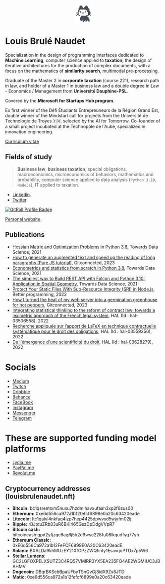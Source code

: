<div id="header" align="center">
  <img src="./loading.gif" width="60"/>
</div>

# Louis Brulé Naudet
Specialization in the design of programming interfaces dedicated to **Machine Learning**, computer science applied to **taxation**, the design of iterative architectures for the production of complex documents, with a focus on the mathematics of **similarity search**, multimodal pre-processing.

Graduate of the Master 2 in **corporate taxation** (course 221), research path in law, and holder of a Master 1 in business law and a double degree in Law - Economics / Management from **Université Dauphine-PSL**.

Covered by the **Microsoft for Startups Hub program**.

Ex first winner of the Défi Étudiants Entrepreuneurs de la Région Grand Est, double winner of the Mindstart call for projects from the Université de Technologie de Troyes 🇫🇷, selected by the AI for Tomorrow. Co-founder of a small project incubated at the Technopôle de l'Aube, specialized in innovation engineering.

[Curriculum vitae](https://louisbrulenaudet.com/ressources/Louis-Brule-Naudet.pdf)

## Fields of study
>**Business law**, **business taxation**, special obligations, macroeconomics, microeconomics of behaviors, mathematics and probability, computer science applied to data analysis (`Python 3.10`, `NodeJs`), IT applied to taxation.

- [Linkedin](https://www.linkedin.com/in/louisbrulenaudet/).
- [Twitter](https://twitter.com/BruleNaudet).

<a href="https://gitroll.io/profile/uVpFMQOm8FEXoSPhKf47wlls8Xd23" target="_blank">
  <img src="https://gitroll.io/api/badges/profiles/v1/uVpFMQOm8FEXoSPhKf47wlls8Xd23?theme=light" alt="GitRoll Profile Badge" width="400"/>
</a>

[Personal website](https://louisbrulenaudet.com).

## Publications

- [Hessian Matrix and Optimization Problems in Python 3.8](https://towardsdatascience.com/hessian-matrix-and-optimization-problems-in-python-3-8-f7cd2a615371), Towards Data Science, 2021
- [How to generate an augmented text and speed up the reading of long paragraphs (Pure JS tutorial)](https://medium.com/gitconnected/how-to-generate-an-augmented-text-and-speed-up-the-reading-of-long-paragraphs-pure-js-tutorial-f74c9d046a), Gitconnected, 2023
- [Econometrics and statistics from scratch in Python 3.8](https://medium.com/towards-data-science/econometrics-and-statistics-from-scratch-in-python-3-8-linear-regression-mean-squared-error-9b81b8b84754), Towards Data Science, 2021
- [The simplest way to Build REST API with Falcon and Python 3.10: Application in Spatial Geometry](https://medium.com/towards-data-science/the-simplest-way-to-build-a-rest-api-with-falcon-and-python-3-10-application-in-spatial-geometry-c1ee305aed75), Towards Data Science, 2021
- [Protect Your Static Files With Sub-Resource Integrity (SRI) in Node.js](https://medium.com/better-programming/protect-your-static-files-with-sub-resource-integrity-sri-in-node-js-35a7e69abebb), Better programming, 2022
- [How I turned the heat of my web server into a germination greenhouse for hot peppers](https://medium.com/gitconnected/how-i-turned-the-heat-of-my-web-server-into-a-germination-greenhouse-for-hot-peppers-147bc2352b92), Gitconnected, 2023
- [Integrating statistical thinking to the reform of contract law: towards a leximetric approach of the French legal system](https://hal.science/hal-03506558v1), HAL (Id : hal-03506558), 2022
- [Recherche appliquée sur l’apport de LaTeX en technique contractuelle systématique pour le droit des obligations](https://hal-univ-paris-dauphine.archives-ouvertes.fr/hal-03559356), HAL (Id : hal-03559356), 2022
- [De l'émergence d'une scientificité du droit](https://hal.science/hal-03628279), HAL (Id : hal-03628279), 2022

# Socials
- [Medium](http://medium.com/@louisbrulenaudet)
- [Twitch](https://www.twitch.tv/louisbrulenaudet)
- [Dribbble](https://dribbble.com/louisbrulenaudet)
- [Behance](https://www.behance.net/louisbrulenaudet)
- [FaceBook](http://facebook.com/Louis%20Brul%C3%A9%20Naudet)
- [Instagram](https://www.instagram.com/louisbrulenaudet)
- [Messenger](https://m.me/louisbrulenaudet)
- [Telegram](https://t.me/louisbrulenaudet)

# These are supported funding model platforms

- [Lydia.me](https://lydia-app.com/collect/louisbrulenaudet)
- [PayPal.me](https://www.paypal.com/paypalme/louis687)
- [Revolut.me](https://revolut.me/louisbrulenaudet)

## Cryptocurrency addresses (louisbrulenaudet.nft)

- **Bitcoin:** bc1qsremtxm5nuxu7hzdmlhavxufaah3xp2f6zus00
- **Ethereum:** 0xe6d556ca972a1b12fefcf6899e0a20c63420eade
- **Litecoin:** ltc1qalvl4nkfaq4lzp7hep4425dpwvxd5wjyfm02lj
- **Ripple:** rBJtduZRb83uR6BKiri65GszDpDdgVVpR7
- **Bitcoin cash:** bitcoincash:qpd2yfjzqe8ag6j5h2d9wyc228fu08lkqudfyq77yh
- **Ethereum Classic:** 0xE6d556Ca972a1b12FeFCF6899E0A20C63420eadE
- **Solana:** BXALDa9khMUzEY21XfCPzZWQhnty1EsavqoPTDx7p5W6
- **Stellar Lumens:** GC2LGFOXPELXSUTZ3C4RQ57VMIRR3YX5EA235FQ4AE2WGMIUC3JBAHMV
- **Dogecoin:** DBqrBKSebBpaUFbyTSnQvGj8idX9Zx8JTD
- **Matic:** 0xe6d556ca972a1b12fefcf6899e0a20c63420eade

